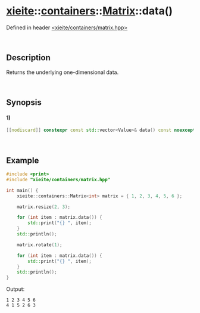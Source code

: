 # [xieite](../../../../../../xieite.md)\:\:[containers](../../../../../../containers.md)\:\:[Matrix<Value>](../../../../matrix.md)\:\:data\(\)
Defined in header [<xieite/containers/matrix.hpp>](../../../../../../../include/xieite/containers/matrix.hpp)

&nbsp;

## Description
Returns the underlying one-dimensional data.

&nbsp;

## Synopsis
#### 1)
```cpp
[[nodiscard]] constexpr const std::vector<Value>& data() const noexcept;
```

&nbsp;

## Example
```cpp
#include <print>
#include "xieite/containers/matrix.hpp"

int main() {
    xieite::containers::Matrix<int> matrix = { 1, 2, 3, 4, 5, 6 };

    matrix.resize(2, 3);

    for (int item : matrix.data()) {
        std::print("{} ", item);
    }
    std::println();

    matrix.rotate(1);

    for (int item : matrix.data()) {
        std::print("{} ", item);
    }
    std::println();
}
```
Output:
```
1 2 3 4 5 6
4 1 5 2 6 3
```

